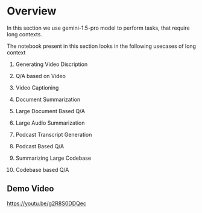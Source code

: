 # Overview

In this section we use gemini-1.5-pro model to perform tasks, that require long contexts.

The notebook present in this section looks in the following usecases of long context
1. Generating Video Discription

2. Q/A based on Video

3. Video Captioning

4. Document Summarization

5. Large Document Based Q/A

6. Large Audio Summarization

7. Podcast Transcript Generation

8. Podcast Based Q/A

9. Summarizing Large Codebase

10. Codebase based Q/A

## Demo Video
https://youtu.be/g2R8S0DDQec